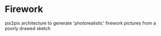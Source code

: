 # Firework
pix2pix architecture to generate  'photorealistic' firework pictures from a poorly drawed sketch
